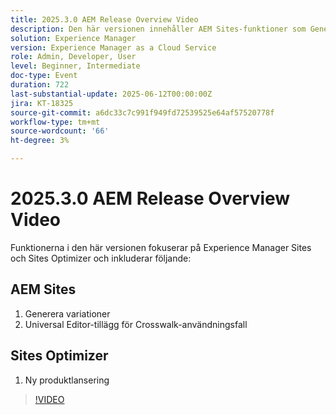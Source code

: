 ```yaml
---
title: 2025.3.0 AEM Release Overview Video
description: Den här versionen innehåller AEM Sites-funktioner som Generate Variations, Crosswalk-stöd i Universal Editor och New Product Launch i Sites Optimizer.
solution: Experience Manager
version: Experience Manager as a Cloud Service
role: Admin, Developer, User
level: Beginner, Intermediate
doc-type: Event
duration: 722
last-substantial-update: 2025-06-12T00:00:00Z
jira: KT-18325
source-git-commit: a6dc33c7c991f949fd72539525e64af57520778f
workflow-type: tm+mt
source-wordcount: '66'
ht-degree: 3%

---
```



# 2025.3.0 AEM Release Overview Video

Funktionerna i den här versionen fokuserar på Experience Manager Sites och Sites Optimizer och inkluderar följande:

## AEM Sites

1. Generera variationer
1. Universal Editor-tillägg för Crosswalk-användningsfall

## Sites Optimizer

1. Ny produktlansering

>[!VIDEO](https://video.tv.adobe.com/v/3463859/?learn=on&enablevpops)
